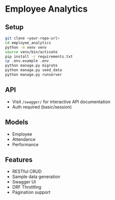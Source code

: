 # Employee Analytics

## Setup
```bash
git clone <your-repo-url>
cd employee_analytics
python -m venv venv
source venv/bin/activate
pip install -r requirements.txt
cp .env.example .env
python manage.py migrate
python manage.py seed_data
python manage.py runserver
```

## API
- Visit `/swagger/` for interactive API documentation
- Auth required (basic/session)

## Models
- Employee
- Attendance
- Performance

## Features
- RESTful CRUD
- Sample data generation
- Swagger UI
- DRF Throttling
- Pagination support
